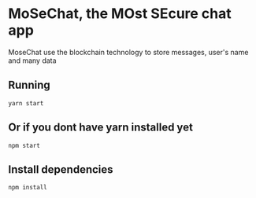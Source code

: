 # MoSeChat, the MOst SEcure chat app

MoseChat use the blockchain technology to store messages, user's name and many data

## Running

    yarn start

## Or if you dont have yarn installed yet

    npm start

## Install dependencies

    npm install
